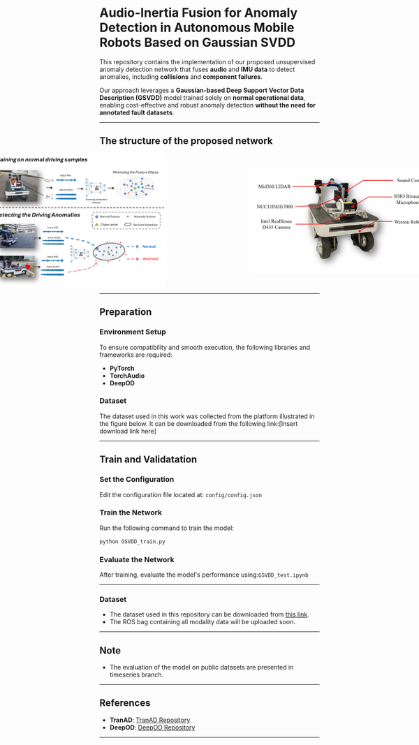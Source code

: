 
# Audio-Inertia Fusion for Anomaly Detection in Autonomous Mobile Robots Based on Gaussian SVDD  

This repository contains the implementation of our proposed unsupervised anomaly detection network that fuses **audio** and **IMU data** to detect anomalies, including **collisions** and **component failures**.  

Our approach leverages a **Gaussian-based Deep Support Vector Data Description (GSVDD)** model trained solely on **normal operational data**, enabling cost-effective and robust anomaly detection **without the need for annotated fault datasets**.  

---

## The structure of the proposed network 
<div style="display: flex; justify-content: center; align-items: center; gap: 200px;">
    <img src="image/teaser.png" alt="The structure of the proposed network" width="400">
    <img src="image/data_collection.jpg" alt="Data collection platform" width="400">
</div>


---
## Preparation

### Environment Setup
To ensure compatibility and smooth execution, the following libraries and frameworks are required:
- **PyTorch**
- **TorchAudio**
- **DeepOD**

### Dataset
The dataset used in this work was collected from the platform illustrated in the figure below. 
It can be downloaded from the following link:[Insert download link here]

---
## Train and Validatation

### Set the Configuration  
Edit the configuration file located at: `config/config.json`  

### Train the Network  
Run the following command to train the model:  
```bash
python GSVDD_train.py
```  

### Evaluate the Network  
After training, evaluate the model's performance using:`GSVDD_test.ipynb`  

---

### Dataset
- The dataset used in this repository can be downloaded from [this link](https://entuedu-my.sharepoint.com/:u:/g/personal/yizhuo001_e_ntu_edu_sg/EbQAP08fM_5LvZqfEVBX7BUBNH7RfH1T1OE26DDRPsigow?e=gmIETT).  
- The ROS bag containing all modality data will be uploaded soon.

---
## Note
- The evaluation of the model on public datasets are presented in timeseries branch.
___

## References  
- **TranAD**: [TranAD Repository](https://github.com/imperial-qore/TranAD)  
- **DeepOD**: [DeepOD Repository](https://github.com/xuhongzuo/DeepOD)  
---
